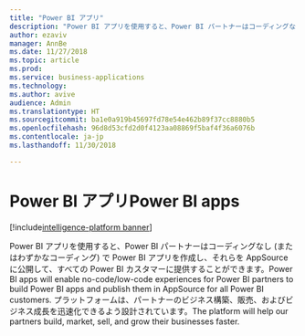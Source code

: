 ```yaml
---
title: "Power BI アプリ"
description: "Power BI アプリを使用すると、Power BI パートナーはコーディングなし (またはわずかなコーディング) で Power BI アプリを作成し、それらを AppSource に公開して、すべての Power BI カスタマーに提供することができます"
author: ezaviv
manager: AnnBe
ms.date: 11/27/2018
ms.topic: article
ms.prod: 
ms.service: business-applications
ms.technology: 
ms.author: avive
audience: Admin
ms.translationtype: HT
ms.sourcegitcommit: ba1e0a919b45697fd78e54e462b89f37cc8880b5
ms.openlocfilehash: 96d8d53cfd2d0f4123aa08869f5baf4f36a6076b
ms.contentlocale: ja-jp
ms.lasthandoff: 11/30/2018

---
```


# <a name="power-bi-apps"></a><span data-ttu-id="26d67-103">Power BI アプリ</span><span class="sxs-lookup"><span data-stu-id="26d67-103">Power BI apps</span></span>

[!include[intelligence-platform banner](../../includes/intelligence-platform.md)]



<span data-ttu-id="26d67-104">Power BI アプリを使用すると、Power BI パートナーはコーディングなし (またはわずかなコーディング) で Power BI アプリを作成し、それらを AppSource に公開して、すべての Power BI カスタマーに提供することができます。</span><span class="sxs-lookup"><span data-stu-id="26d67-104">Power BI apps will enable no-code/low-code experiences for Power BI partners to build Power BI apps and publish them in AppSource for all Power BI customers.</span></span> <span data-ttu-id="26d67-105">プラットフォームは、パートナーのビジネス構築、販売、およびビジネス成長を迅速化できるよう設計されています。</span><span class="sxs-lookup"><span data-stu-id="26d67-105">The platform will help our partners build, market, sell, and grow their businesses faster.</span></span>


